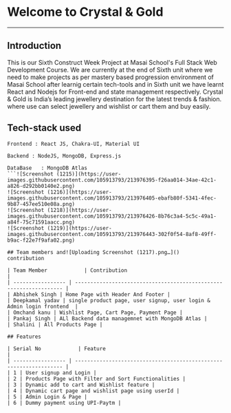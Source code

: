
# Welcome to Crystal & Gold
---

**Introduction**
---
This is our Sixth Construct Week Project at Masai School's Full Stack Web Development Course. We are currently at the end of Sixth unit where we need to make projects as per mastery based progression environment of Masai School after learnig certain tech-tools and in Sixth unit we have learnt React and Nodejs for Front-end and state management respectively.
Crystal & Gold is India’s leading jewellery destination for the latest trends & fashion. where use can select jewellery and wishlist or cart them and buy easily. 
##  Tech-stack used
  
   ```
   Frontend : React JS, Chakra-UI, Material UI
   
   Backend : NodeJS, MongoDB, Express.js
   
   DataBase   : MongoDB Atlas
   ```![Screenshot (1215)](https://user-images.githubusercontent.com/105913793/213976395-f26aa014-34ae-42c1-a826-d292bb0140e2.png)
![Screenshot (1216)](https://user-images.githubusercontent.com/105913793/213976405-ebafb80f-5341-4fec-9b87-457ee510e08a.png)
![Screenshot (1218)](https://user-images.githubusercontent.com/105913793/213976426-8b76c3a4-5c5c-49a1-a84f-75c71591aacc.png)
![Screenshot (1219)](https://user-images.githubusercontent.com/105913793/213976443-302f0f54-8af8-49ff-b9ac-f22e7f9afa02.png)

 ## Team members and![Uploading Screenshot (1217).png…]()
 contribution

 | Team Member            | Contribution                                                              |
| ----------------- | ------------------------------------------------------------------ |
| Abhishek Singh | Home Page with Header And Footer |
| Deepkamal yadav | single product page, user signup, user login & Admin login frontend  |
| Omchand kanu | Wishlist Page, Cart Page, Payment Page |
| Pankaj Singh | ALl Backend data managemnet with MongoDB Atlas |
| Shalini | All Products Page |

## Features

 | Serial No            | Feature                                                              |
| ----------------- | ------------------------------------------------------------------ |
| 1 | User signup and Login |
| 2 | Products Page with Filter and Sort Functionalities |
| 3 | Dynamic add to cart and Wishlist feature |
| 4 | Dynamic cart page and wishlist page using userId |
| 5 | Admin Login & Page |
| 6 | Dummy payment using UPI-Paytm |

 
